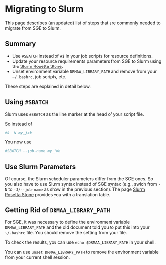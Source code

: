 # Migrating to Slurm

This page describes (an updated) list of steps that are commonly needed to migrate from SGE to Slurm.

## Summary

- Use `#SBATCH` instead of `#$` in your job scripts for resource definitions.
- Update your resource requirements parameters from SGE to Slurm using the [Slurm Rosetta Stone](rosetta-stone.md).
- Unset environment variable `DRMAA_LIBRARY_PATH` and remove from your `~/.bashrc`, job scripts, etc.

These steps are explained in detail below.

## Using `#SBATCH`

Slurm uses `#SBATCH` as the line marker at the head of your script file.

So instead of

```bash
#$ -N my_job
```

You now use

```bash
#SBATCH --job-name my_job
```

## Use Slurm Parameters

Of course, the Slurm scheduler parameters differ from the SGE ones.
So you also have to use Slurm syntax instead of SGE syntax (e.g., swich from `-N` to `-J/--job-name` as show in the previous section).
The page [Slurm Rosetta Stone](rosetta-stone.md) provides you with a translation table.

## Getting Rid of `DRMAA_LIBRARY_PATH`

For SGE, it was necessary to define the environment variable `DRMAA_LIBRARY_PATH` and the old document told you to put this into your `~/.bashrc` file.
You should remove the setting from your file.

To check the results, you can use `echo $DRMAA_LIBRARY_PATH` in your shell.

You can use `unset DRMAA_LIBRARY_PATH` to remove the environment variable from your current shell session.
